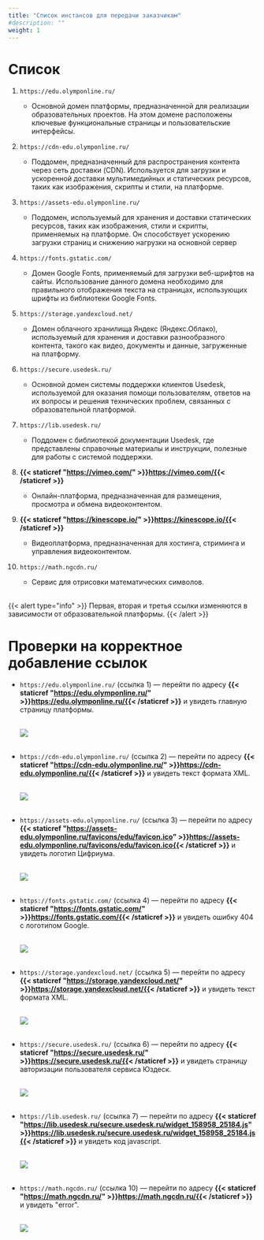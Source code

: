```yaml
---
title: "Список инстансов для передачи заказчикам"
#description: ""
weight: 1
---
```


# Список

1. `https://edu.olymponline.ru/`
    * Основной домен платформы, предназначенной для реализации образовательных проектов. На этом домене расположены ключевые функциональные страницы и пользовательские интерфейсы.

2. `https://cdn-edu.olymponline.ru/`
    * Поддомен, предназначенный для распространения контента через сеть доставки (CDN). Используется для загрузки и ускоренной доставки мультимедийных и статических ресурсов, таких как изображения, скрипты и стили, на платформе.

3. `https://assets-edu.olymponline.ru/`
    * Поддомен, используемый для хранения и доставки статических ресурсов, таких как изображения, стили и скрипты, применяемых на платформе. Он способствует ускорению загрузки страниц и снижению нагрузки на основной сервер

4.  `https://fonts.gstatic.com/`
    * Домен Google Fonts, применяемый для загрузки веб-шрифтов на сайты. Использование данного домена необходимо для правильного отображения текста на страницах, использующих шрифты из библиотеки Google Fonts.

5. `https://storage.yandexcloud.net/`
    * Домен облачного хранилища Яндекс (Яндекс.Облако), используемый для хранения и доставки разнообразного контента, такого как видео, документы и данные, загруженные на платформу.

6. `https://secure.usedesk.ru/`
    * Основной домен системы поддержки клиентов Usedesk, используемой для оказания помощи пользователям, ответов на их вопросы и решения технических проблем, связанных с образовательной платформой.

7. `https://lib.usedesk.ru/`
    * Поддомен с библиотекой документации Usedesk, где представлены справочные материалы и инструкции, полезные для работы с системой поддержки.

8. **{{< staticref "https://vimeo.com/" >}}https://vimeo.com/{{< /staticref >}}**
    * Онлайн-платформа, предназначенная для размещения, просмотра и обмена видеоконтентом.

9. **{{< staticref "https://kinescope.io/" >}}https://kinescope.io/{{< /staticref >}}**
    * Видеоплатформа, предназначенная для хостинга, стриминга и управления видеоконтентом.

10. `https://math.ngcdn.ru/`
    * Сервис для отрисовки математических символов.

<br>{{< alert type="info" >}}
Первая, вторая и третья ссылки изменяются в зависимости от образовательной платформы.
{{< /alert >}}

# Проверки на корректное добавление ссылок

* `https://edu.olymponline.ru/` (ссылка 1) — перейти по адресу **{{< staticref "https://edu.olymponline.ru/" >}}https://edu.olymponline.ru/{{< /staticref >}}** и увидеть главную страницу платформы.

    <br>![](/images/edu.png)<br clear="left"><br>

* `https://cdn-edu.olymponline.ru/` (ссылка 2) — перейти по адресу **{{< staticref "https://cdn-edu.olymponline.ru/" >}}https://cdn-edu.olymponline.ru/{{< /staticref >}}** и увидеть текст формата XML.

    <br>![](/images/cnd.png)<br clear="left"><br>

* `https://assets-edu.olymponline.ru/` (ссылка 3) — перейти по адресу **{{< staticref "https://assets-edu.olymponline.ru/favicons/edu/favicon.ico" >}}https://assets-edu.olymponline.ru/favicons/edu/favicon.ico{{< /staticref >}}** и увидеть логотип Цифриума.

    <br>![](/images/ass.png)<br clear="left"><br>

* `https://fonts.gstatic.com/` (ссылка 4) — перейти по адресу **{{< staticref "https://fonts.gstatic.com/" >}}https://fonts.gstatic.com/{{< /staticref >}}** и увидеть ошибку 404 с логотипом Google.

    <br>![](/images/g_404.png)<br clear="left"><br>

* `https://storage.yandexcloud.net/` (ссылка 5) — перейти по адресу **{{< staticref "https://storage.yandexcloud.net/" >}}https://storage.yandexcloud.net/{{< /staticref >}}** и увидеть текст формата XML.

    <br>![](/images/cnd.png)<br clear="left"><br>

* `https://secure.usedesk.ru/` (ссылка 6) — перейти по адресу **{{< staticref "https://secure.usedesk.ru/" >}}https://secure.usedesk.ru/{{< /staticref >}}** и увидеть страницу авторизации пользователя сервиса Юздеск.

    <br>![](/images/usd_m.png)<br clear="left"><br>

* `https://lib.usedesk.ru/` (ссылка 7) — перейти по адресу **{{< staticref "https://lib.usedesk.ru/secure.usedesk.ru/widget_158958_25184.js" >}}https://lib.usedesk.ru/secure.usedesk.ru/widget_158958_25184.js{{< /staticref >}}** и увидеть код javascript.

    <br>![](/images/usd_l.png)<br clear="left"><br>

* `https://math.ngcdn.ru/` (ссылка 10) — перейти по адресу **{{< staticref "https://math.ngcdn.ru/" >}}https://math.ngcdn.ru/{{< /staticref >}}** и увидеть "error".

    <br>![](/images/error_i.png)<br clear="left"><br>
